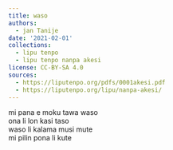 ```yaml
---
title: waso
authors:
  - jan Tanije
date: '2021-02-01'
collections:
  - lipu tenpo
  - lipu tenpo nanpa akesi
license: CC-BY-SA 4.0
sources:
  - https://liputenpo.org/pdfs/0001akesi.pdf
  - https://liputenpo.org/lipu/nanpa-akesi/
---
```


mi pana e moku tawa waso  
ona li lon kasi taso  
waso li kalama musi mute  
mi pilin pona li kute
